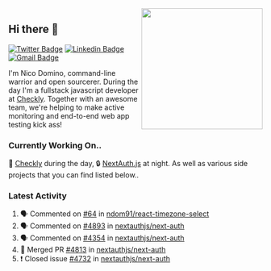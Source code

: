<img align="right" src="https://user-images.githubusercontent.com/7415984/172472491-91b16eac-fa22-4ecf-92df-d687139fd1f9.gif" width="240" />

## Hi there 👋

[![Twitter Badge](https://img.shields.io/badge/-@ndom91-1ca0f1?style=flat-square&labelColor=1ca0f1&logo=twitter&logoColor=white&link=https://twitter.com/ndom91)](https://twitter.com/ndom91) [![Linkedin Badge](https://img.shields.io/badge/-ndom91-blue?style=flat-square&logo=Linkedin&logoColor=white&link=https://www.linkedin.com/in/ndom91/)](https://www.linkedin.com/in/ndom91/) [![Gmail Badge](https://img.shields.io/badge/-yo@ndo.dev-c14438?style=flat-square&logo=mail.ru&logoColor=white&link=mailto:yo@ndo.dev)](mailto:yo@ndo.dev)

I'm Nico Domino, command-line warrior and open sourcerer. During the day I'm a fullstack javascript developer at [Checkly](https://checklyhq.com). Together with an awesome team, we're helping to make active monitoring and end-to-end web app testing kick ass!

### Currently Working On..

🦝 [Checkly](https://checklyhq.com) during the day, 🔒 [NextAuth.js](https://github.com/nextauthjs/next-auth) at night. As well as various side projects that you can find listed below..

<!--START_SECTION_PROFILE_VIEWS:readme-info-->
<!--END_SECTION_PROFILE_VIEWS:readme-info-->

<!--START_SECTION_DAILY_COMMIT:readme-info-->
<!--END_SECTION_DAILY_COMMIT:readme-info-->

<!--START_SECTION_WEEKLY_COMMIT:readme-info-->
<!--END_SECTION_WEEKLY_COMMIT:readme-info-->

### Latest Activity

<!--START_SECTION:activity-->
1. 🗣 Commented on [#64](https://github.com/ndom91/react-timezone-select/issues/64) in [ndom91/react-timezone-select](https://github.com/ndom91/react-timezone-select)
2. 🗣 Commented on [#4893](https://github.com/nextauthjs/next-auth/issues/4893) in [nextauthjs/next-auth](https://github.com/nextauthjs/next-auth)
3. 🗣 Commented on [#4354](https://github.com/nextauthjs/next-auth/issues/4354) in [nextauthjs/next-auth](https://github.com/nextauthjs/next-auth)
4. 🎉 Merged PR [#4813](https://github.com/nextauthjs/next-auth/pull/4813) in [nextauthjs/next-auth](https://github.com/nextauthjs/next-auth)
5. ❗️ Closed issue [#4732](https://github.com/nextauthjs/next-auth/issues/4732) in [nextauthjs/next-auth](https://github.com/nextauthjs/next-auth)
<!--END_SECTION:activity-->

